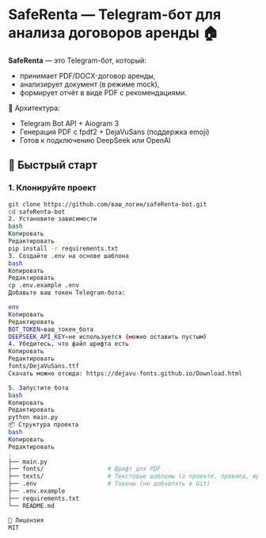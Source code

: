 # SafeRenta — Telegram-бот для анализа договоров аренды 🏠

**SafeRenta** — это Telegram-бот, который:
- принимает PDF/DOCX-договор аренды,
- анализирует документ (в режиме mock),
- формирует отчёт в виде PDF с рекомендациями.

🧠 Архитектура:
- Telegram Bot API + Aiogram 3
- Генерация PDF с fpdf2 + DejaVuSans (поддержка emoji)
- Готов к подключению DeepSeek или OpenAI

## 🚀 Быстрый старт

### 1. Клонируйте проект

```bash
git clone https://github.com/ваш_логин/safeRenta-bot.git
cd safeRenta-bot
2. Установите зависимости
bash
Копировать
Редактировать
pip install -r requirements.txt
3. Создайте .env на основе шаблона
bash
Копировать
Редактировать
cp .env.example .env
Добавьте ваш токен Telegram-бота:

env
Копировать
Редактировать
BOT_TOKEN=ваш_токен_бота
DEEPSEEK_API_KEY=не используется (можно оставить пустым)
4. Убедитесь, что файл шрифта есть
Копировать
Редактировать
fonts/DejaVuSans.ttf
Скачать можно отсюда: https://dejavu-fonts.github.io/Download.html

5. Запустите бота
bash
Копировать
Редактировать
python main.py
📦 Структура проекта
bash
Копировать
Редактировать
.
├── main.py
├── fonts/                  # Шрифт для PDF
├── texts/                  # Текстовые шаблоны (о проекте, правила, юрист)
├── .env                    # Токены (не добавлять в Git)
├── .env.example
├── requirements.txt
└── README.md

📄 Лицензия
MIT